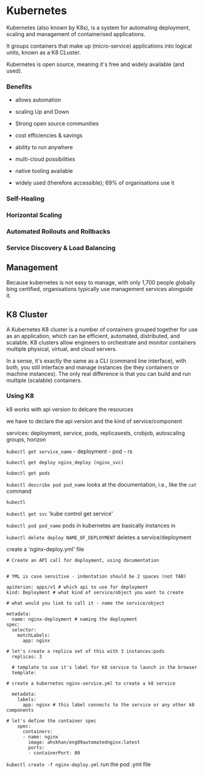 # Kubernetes

Kubernetes (also known by K8s), is a system for automating deployment, scaling and management of containerised applications.

It groups containers that make up (micro-service) applications into logical units, known as a K8 CLuster.

Kubernetes is open source, meaning it's free and widely available (and used).

### Benefits

- allows automation

- scaling Up and Down

- Strong open source communities

- cost efficiencies & savings

- ability to run anywhere

- multi-cloud possibilities

- native tooling available

- widely used (therefore accessible); 69% of organisations use it


### Self-Healing

### Horizontal Scaling

### Automated Rollouts and Rollbacks

### Service Discovery & Load Balancing

## Management

Because kubernetes is not easy to manage, with only 1,700 people globally bing certified, organisations typically use management services alongside it.

## K8 Cluster

A Kubernetes K8 cluster is a number of containers grouped together for use as an application, which can be efficient, automated, distributed, and scalable. K8 clusters allow engineers to orchestrate and monitor containers multiple physical, virtual, and cloud servers.

In a sense, it's exactly the same as a CLI (command line interface), with both, you still interface and manage instances (be they containers or machine instances). The only real difference is that you can build and run multiple (scalable) containers. 

### Using K8

k8 works with api version to delcare the resources

we  have to declare the api version and the kind of service/component

services: deployment, service, pods, replicasests, crobjob, autoscaling groups, horizon

`kubectl get service_name` - deployment - pod - rs

`kubectl get deploy nginx_deploy (nginx_svc)`

`kubectl get pods`

`kubectl describe pod pod_name` looks at the documentation, i.e., like the `cat` command

`kubectl`

`kubectl get svc` 'kube control get service'

`kubectl pod pod_name` pods in kubernetes are basically instances in 

`kubectl delete deploy NAME_OF_DEPLOYMENT` deletes a service/deployment

create a 'nginx-deploy.yml' file

```
# Create an API call for deployment, using documentation


# YML is case sensitive - indentation should be 2 spaces (not TAB)

apiVerion: apps/v1 # which api to use for deployment
kind: Deployment # what kind of service/object you want to create

# what would you liek to call it - name the service/object

metadata:
  name: nginx-deployment # naming the deployment
spec:
  selector:
    matchLabels:
      app: nginx

# let's create a replica set of this with 3 instances:pods
  replicas: 3

  # template to use it's label for k8 service to launch in the browser
  template:
  
# create a kubernetes nginx-service.yml to create a k8 service

  metadata: 
    labels:
      app: nginx # this label connects to the service or any other k8 components

# let's define the container spec
    spec:
      containers:
      - name: nginx
        image: ahskhan/eng89automatednginx:latest
        ports:
        - containerPort: 80

```

`kubectl create -f nginx-deploy.yml` run the pod .yml file